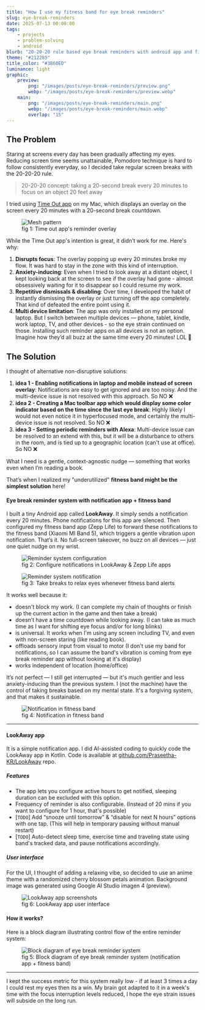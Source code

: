 ```yaml
---
title: "How I use my fitness band for eye break reminders"
slug: eye-break-reminders
date: 2025-07-13 00:00:00
tags:
    - projects
    - problem-solving
    - android
blurb: "20-20-20 rule based eye break reminders with android app and fitness band"
theme: "#212285"
title_color: "#3B60ED"
luminance: light
graphic:
    preview:
        png: "/images/posts/eye-break-reminders/preview.png"
        webp: "/images/posts/eye-break-reminders/preview.webp"
    main:
        png: "/images/posts/eye-break-reminders/main.png"
        webp: "/images/posts/eye-break-reminders/main.webp"
        overlap: "15"
---
```


## The Problem

Staring at screens every day has been gradually affecting my eyes. Reducing screen time seems unattainable, Pomodoro technique is hard to follow consistently everyday, so I decided take regular screen breaks with the 20-20-20 rule.

> 20-20-20 concept: taking a 20-second break every 20 minutes to focus on an object 20 feet away

I tried using [Time Out app](https://apps.apple.com/us/app/time-out-break-reminders/id402592703) on my Mac, which displays an overlay on the screen every 20 minutes with a 20-second break countdown.

<div>
    <figure class="figure-m p-1h-top p-q-bottom text-center">
        <img src="/images/posts/eye-break-reminders/time_out_app.png" class="contain-width" alt="Mesh pattern">
        <figcaption>fig 1: Time out app's reminder overlay</figcaption>
    </figure>
</div>

While the Time Out app's intention is great, it didn’t work for me. Here's why:

1. **Disrupts focus**: The overlay popping up every 20 minutes broke my flow. It was hard to stay in the zone with this kind of interruption.
2. **Anxiety-inducing**: Even when I tried to look away at a distant object, I kept looking back at the screen to see if the overlay had gone - almost obsessively waiting for it to disappear so I could resume my work.
3. **Repetitive dismissals &amp; disabling**: Over time, I developed the habit of instantly dismissing the overlay or just turning off the app completely. That kind of defeated the entire point using it.
4. **Multi device limitation**: The app was only installed on my personal laptop. But I switch between multiple devices — phone, tablet, kindle, work laptop, TV, and other devices - so the eye strain continued on those. Installing such reminder apps on all devices is not an option. Imagine how they’d all buzz at the same time every 20 minutes! LOL 🤣


## The Solution

I thought of alternative non-disruptive solutions:
1. **idea 1 - Enabling notifications in laptop and mobile instead of screen overlay**: Notifications are easy to get ignored and are too noisy. And the multi-device issue is not resolved with this approach. So NO ❌
2. **idea 2 - Creating a Mac toolbar app which would display some color indicator based on the time since the last eye break**: Highly likely I would not even notice it in hyperfocused mode, and certainly the multi-device issue is not resolved. So NO ❌
3. **idea 3 - Setting periodic reminders with Alexa**: Multi-device issue can be resolved to an extend with this, but it will be a disturbance to others in the room, and is tied up to a geographic location (can't use at office). So NO ❌

What I need is a gentle, context-agnostic nudge — something that works even when I’m reading a book. 

That’s when I realized my "underutilized" **fitness band might be the simplest solution** here!


#### Eye break reminder system with notification app + fitness band

I built a tiny Android app called **LookAway**. It simply sends a notification every 20 minutes. Phone notifications for this app are silenced. Then configured my fitness band app  (Zepp Life) to forward these notifications to the fitness band (Xiaomi MI Band 5), which triggers a gentle vibration upon notification.  That’s it. No full-screen takeover, no buzz on all devices — just one quiet nudge on my wrist.

<div class="p-2-bottom">
    <div class="images-row images-row--responsive figure-l">
        <div>
            <figure >
                <img src="/images/posts/eye-break-reminders/reminder_system_configuration.png" class="contain-width" alt="Reminder system configuration">
                <figcaption>fig 2: Configure notifications in LookAway & Zepp Life apps</figcaption>
            </figure>
        </div>
        <div>
            <figure >
                <img src="/images/posts/eye-break-reminders/reminder_system_notification.png" class="contain-width" alt="Reminder system notification">
                <figcaption>fig 3: Take breaks to relax eyes whenever fitness band alerts</figcaption>
            </figure>
        </div>
    </div>
</div>


It works well because it:
- <span class="color--black">doesn't block my work</span>. (I can complete my chain of thoughts or finish up the current action in the game and then take a break)
- doesn’t have a time countdown while looking away. (I can take as much time as I want for shifting eye focus and/or for long blinks)
- is universal. It works when I'm using any screen including TV, and even with non-screen staring (like reading book).
- offloads sensory input from visual to motor (I don't use my band for notifications, so I can assume the band's vibration is coming from eye break reminder app without looking at it's display)
- works independent of location (home/office)

It’s not perfect — I still get interrupted — but it's much gentler and less anxiety-inducing than the previous system. I (not the machine) have the control of taking breaks based on my mental state. It's a forgiving system, and that makes it sustainable.

<div>
    <figure class="figure-l p-1h-top p-q-bottom text-center">
        <img src="/images/posts/eye-break-reminders/look_away_band_notification.jpg" class="contain-width" alt="Notification in fitness band">
        <figcaption>fig 4: Notification in fitness band</figcaption>
    </figure>
</div>

---

#### LookAway app

It is a simple notification app. I did AI-assisted coding to quickly code the LookAway app in Kotlin. Code is available at [github.com/Praseetha-KR/LookAway](https://github.com/Praseetha-KR/LookAway) repo.

##### Features
- The app lets you configure active hours to get notified, sleeping duration can be excluded with this option.
- Frequency of reminder is also configurable. (Instead of 20 mins if you want to configure for 1 hour, that's possible)
- [`TODO`] Add “snooze until tomorrow” &amp; “disable for next N hours” options with one tap. (This will help in temporary pausing without manual restart)
- [`TODO`] Auto-detect sleep time, exercise time and traveling state using band's tracked data, and pause notifications accordingly.

##### User interface
For the UI, I thought of adding a relaxing vibe, so decided to use an anime theme with a randomized cherry blossom petals animation. Background image was generated using Google AI Studio imagen 4 (preview).

<div class="p-2-bottom full-width">
    <div class="images-row images-row--responsive">
        <div class="p-4-h">
            <figure class="figure-c p-q-bottom text-center">
                <img src="/images/posts/eye-break-reminders/lookaway_app_screenshots.png" class="contain-width" alt="LookAway app screenshots">
                <figcaption>fig 6: LookAway app user interface</figcaption>
            </figure>
        </div>
    </div>
</div>

#### How it works?

Here is a block diagram illustrating control flow of the entire reminder system:

<div class="p-2-bottom">
    <div class="images-row">
        <figure class="figure-l p-q-bottom text-center">
            <img src="/images/posts/eye-break-reminders/reminder_system_block_diagram.png" class="contain-width" alt="Block diagram of eye break reminder system">
            <figcaption>fig 5: Block diagram of eye break reminder system (notification app + fitness band)</figcaption>
        </figure>
    </div>
</div>

---

I kept the success metric for this system really low - if at least 3 times a day I could rest my eyes then its a win. My brain got adapted to it in a week's time with the focus interruption levels reduced, I hope the eye strain issues will subside on the long run.
